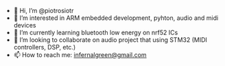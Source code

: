 - 👋 Hi, I’m @piotrosiotr
- 👀 I’m interested in ARM embedded development, pyhton, audio and midi devices
- 🌱 I’m currently learning bluetooth low energy on nrf52 ICs
- 💞️ I’m looking to collaborate on audio project that using STM32 (MIDI controllers, DSP, etc.)
- 📫 How to reach me: infernalgreen@gmail.com

<!---
piotrosiotr/piotrosiotr is a ✨ special ✨ repository because its `README.md` (this file) appears on your GitHub profile.
You can click the Preview link to take a look at your changes.
--->
